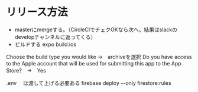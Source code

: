 # リリース方法  
- masterにmergeする。（CircleCIでチェクOKなら次へ。結果はslackのdevelopチャンネルに返ってくる）
- ビルドする
expo build:ios

Choose the build type you would like →　archiveを選択
 Do you have access to the Apple account that will be used for submitting this 
app to the App Store?　→　Yes
 
.env 　は渡して上げる必要ある
firebase deploy --only firestore:rules
